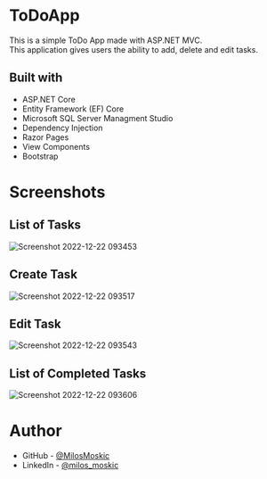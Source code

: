 # ToDoApp
This is a simple ToDo App made with ASP.NET MVC. <br />
This application gives users the ability to add, delete and edit tasks.

## Built with

- ASP.NET Core
- Entity Framework (EF) Core
- Microsoft SQL Server Managment Studio
- Dependency Injection
- Razor Pages
- View Components
- Bootstrap

# Screenshots

## List of Tasks

![Screenshot 2022-12-22 093453](https://user-images.githubusercontent.com/93045390/209093182-1829c513-ad64-499f-af9b-d5a217864be6.png)

## Create Task

![Screenshot 2022-12-22 093517](https://user-images.githubusercontent.com/93045390/209093221-691c3a55-223e-4c40-a8ee-8a5667cf6e5a.png)

## Edit Task

![Screenshot 2022-12-22 093543](https://user-images.githubusercontent.com/93045390/209093260-eb284521-49f4-4f74-a0fd-82fa604ec7c1.png)

## List of Completed Tasks

![Screenshot 2022-12-22 093606](https://user-images.githubusercontent.com/93045390/209093285-79b3bd42-35e7-495e-b127-8ec962616fa2.png)

# Author

- GitHub - [@MilosMoskic](https://github.com/MilosMoskic)
- LinkedIn - [@milos_moskic](https://www.linkedin.com/in/milo%C5%A1-moski%C4%87-a02446222/)
